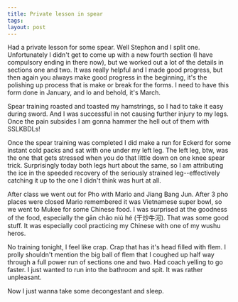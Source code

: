```yaml
---
title: Private lesson in spear
tags: 
layout: post
---
```

Had a private lesson for some spear.  Well Stephon and I split one.  Unfortunately  I didn't get to come up with a new fourth section (I have compulsory ending in there now), but we worked out a lot of the details in sections one and two.  It was really helpful and I made good progress, but then again you always make good progress in the beginning, it's the polishing up process that is make or break for the forms.  I need to have this form done in January, and lo and behold, it's March.  



Spear training roasted and toasted my hamstrings, so I had to take it easy during sword.  And I was successful in not causing further injury to my legs.  Once the pain subsides I am gonna hammer the hell out of them with SSLKBDLs!  



Once the spear training was completed I did make a run for Eckerd for some instant cold packs and sat with one under my left leg.  The left leg, btw, was the one that gets stressed when you do that little down on one knee spear trick.  Surprisingly today both legs hurt about the same, so I am attributing the ice in the speeded recovery of the seriously strained leg--effectively catching it up to the one I didn't think was hurt at all.  



After class we went out for Pho with Mario and Jiang Bang Jun.  After 3 pho places were closed Mario remembered it was Vietnamese super bowl, so we went to Mukee for some Chinese food. I was surprised at the goodness of the food, especially the gān chǎo niú hé (干炒牛河).  That was some good stuff. It was especially cool practicing my Chinese with one of my wushu heros. 



No training tonight, I feel like crap.  Crap that has it's head filled with flem.  I prolly shouldn't mention the big ball of flem that I coughed up half way through a full power run of sections one and two.  Had coach yelling to go faster.  I just wanted to run into the bathroom and spit.  It was rather unpleasant.



Now I just wanna take some decongestant and sleep.

